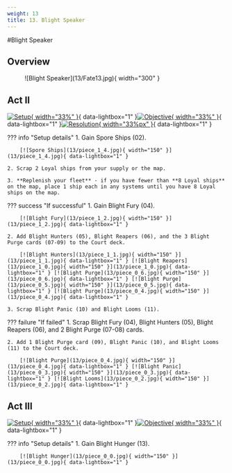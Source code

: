 ```yaml
---
weight: 13
title: 13. Blight Speaker
---
```

#Blight Speaker
## Overview
<figure markdown="span">
![Blight Speaker](13/Fate13.jpg){ width="300" }
</figure>

## Act II

[![Setup](13/piece_1_5.jpg){ width="33%" }](13/piece_1_5.jpg){ data-lightbox="1" }[![Objective](13/back_1_5.jpg){ width="33%" }](13/back_1_5.jpg){ data-lightbox="1" }[![Resolution](13/piece_1_3.jpg){ width="33%px" }](13/piece_1_3.jpg){ data-lightbox="1" }

??? info "Setup details"
    1. Gain Spore Ships (02).
    
        [![Spore Ships](13/piece_1_4.jpg){ width="150" }](13/piece_1_4.jpg){ data-lightbox="1" }
    
    2. Scrap 2 Loyal ships from your supply or the map.
    
    3. **Replenish your fleet** - if you have fewer than **8 Loyal ships** on the map, place 1 ship each in any systems until you have 8 Loyal ships on the map.

??? success "If successful"
    1. Gain Blight Fury (04).
    
        [![Blight Fury](13/piece_1_2.jpg){ width="150" }](13/piece_1_2.jpg){ data-lightbox="1" }
    
    2. Add Blight Hunters (05), Blight Reapers (06), and the 3 Blight Purge cards (07-09) to the Court deck.
    
        [![Blight Hunters](13/piece_1_1.jpg){ width="150" }](13/piece_1_1.jpg){ data-lightbox="1" } [![Blight Reapers](13/piece_1_0.jpg){ width="150" }](13/piece_1_0.jpg){ data-lightbox="1" } [![Blight Purge](13/piece_0_6.jpg){ width="150" }](13/piece_0_6.jpg){ data-lightbox="1" } [![Blight Purge](13/piece_0_5.jpg){ width="150" }](13/piece_0_5.jpg){ data-lightbox="1" } [![Blight Purge](13/piece_0_4.jpg){ width="150" }](13/piece_0_4.jpg){ data-lightbox="1" }
    
    3. Scrap Blight Panic (10) and Blight Looms (11).

??? failure "If failed"
    1. Scrap Blight Fury (04), Blight Hunters (05), Blight Reapers (06), and 2 Blight Purge (07-08) cards.
    
    2. Add 1 Blight Purge card (09), Blight Panic (10), and Blight Looms (11) to the Court deck.

        [![Blight Purge](13/piece_0_4.jpg){ width="150" }](13/piece_0_4.jpg){ data-lightbox="1" } [![Blight Panic](13/piece_0_3.jpg){ width="150" }](13/piece_0_3.jpg){ data-lightbox="1" } [![Blight Looms](13/piece_0_2.jpg){ width="150" }](13/piece_0_2.jpg){ data-lightbox="1" }

## Act III

[![Setup](13/piece_0_1.jpg){ width="33%" }](13/piece_0_1.jpg){ data-lightbox="1" }[![Objective](13/back_0_1.jpg){ width="33%" }](13/back_0_1.jpg){ data-lightbox="1" }

??? info "Setup details"
    1. Gain Blight Hunger (13).

        [![Blight Hunger](13/piece_0_0.jpg){ width="150" }](13/piece_0_0.jpg){ data-lightbox="1" }